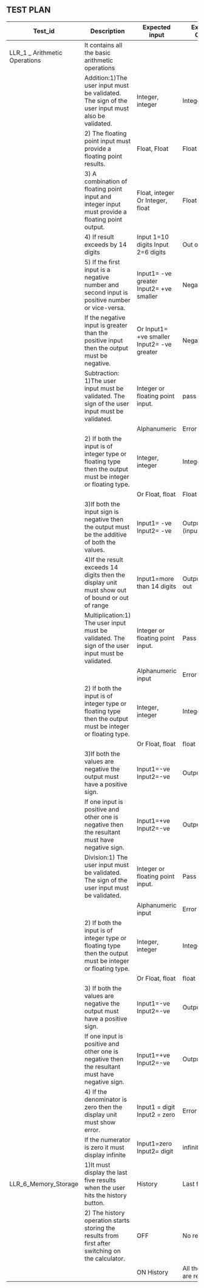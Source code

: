
## TEST PLAN

|Test_id  | Description|Expected input|Expected Output|
|---------|------------|--------------|---------------|
|LLR_1 _ Arithmetic Operations|It contains all the basic arithmetic operations|            |               |
|                             | Addition:1)The user input must   be validated. The sign of the user input must also be validated.| Integer, integer|Integer, integer|           
|                             | 2) The floating  point input must provide a floating point results.|Float, Float|Float  |
|                             |3) A combination of floating point input and integer input must provide a floating point output.|Float, integer Or Integer, float|Float|
|                             |4) If result exceeds by 14 digits|Input 1=10 digits Input 2=6 digits |Out of range |                                                             |                             | then display unit must give the result as out of bound or out of range.|OrInput1=6 digits Input 2=10 digits|Or Out of bound.|
|                             | 5) If the first input is a negative number and second input is positive number or vice-versa.|Input1= -ve greater Input2= +ve smaller|Negative|
|                             | If the negative input is greater than the positive input then the output must be negative.|Or Input1= +ve smaller Input2= -ve greater|Negative |
|                             |Subtraction: 1)The user input must be validated. The sign of the user input must be validated.|Integer or floating point input.|pass|
|                             |                                                                                              |Alphanumeric|Error|
|                             |2) If both the input is of integer type or floating type then the output must be  integer or floating type.|Integer, integer|Integer|
|                             | |Or Float, float|Float|
|                             |3)If both the input sign is negative then the output must be the additive of both the values.|Input1= -ve Input2= -ve|Output=-(input1+input2)|
|                             |4)If the result exceeds 14 digits then the display unit must show out of bound or out of range|Input1=more than 14 digits|Output= result out|  |                             |                                                                                             |Input2= more than 14 digits|of bound.|
|                             |Multiplication:1) The user input must be validated. The sign of the user input must be validated.|Integer or floating point input.|Pass|
|                             |                                                                                                 |Alphanumeric input|Error|
|                            |2) If both the input is of integer type or floating type then the output must be integer or floating type.|Integer, integer|Integer|
|                            |                                                                                                               |Or Float, float|float|
|                            |3)If both the values are negative the output must have a positive sign.|Input1=-ve Input2=-ve|Output=+ve|
|                            |If one input is positive and other one is negative then the resultant must have negative sign.|Input1=+ve Input2=-ve	|Output=-ve
|                            |Division:1)  The user input must be validated. The sign of the user input must be validated.|Integer or floating point input.|Pass|
|                            |                                                                                            |Alphanumeric input	| Error|
|                            |2)  If both the input is of integer type or floating type then the output must be integer or floating type.|Integer, integer|Integer|
|                            |                                                                                                          |Or Float, float|	float|
|                            |3) If both the values are negative the output must have a positive sign.|Input1=-ve Input2=-ve|Output=+ve|
|                            |If one input is positive and other one is negative then the resultant must have negative sign.|Input1=+ve Input2=-ve|Output=-ve|
|                            |4) If the denominator is zero then the display unit must show error.|Input1 = digit Input2 = zero|Error|
|                            |If the numerator is zero it must display infinite|Input1=zero Input2= digit|infinite|
|LLR_6_Memory_Storage        |1)It must display the last five results when the user hits the history button.|History|Last five results |
|                            |2) The history operation starts storing the results from first after switching on the calculator.|OFF |No result |
|                            |                                                                                                 |ON History|All the results are removed.|       




























         

